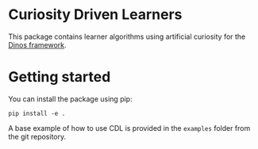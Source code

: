 # Curiosity Driven Learners

This package contains learner algorithms using artificial curiosity for the [Dinos framework](https://github.com/Pikalchemist/dinos).

# Getting started

You can install the package using pip:

    pip install -e .

A base example of how to use CDL is provided in the `examples` folder from the git repository.